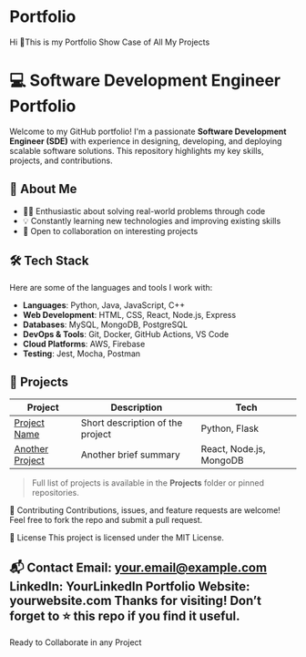 # Portfolio
Hi 👋This is my Portfolio Show Case of All My Projects
# 💻 Software Development Engineer Portfolio

Welcome to my GitHub portfolio! I'm a passionate **Software Development Engineer (SDE)** with experience in designing, developing, and deploying scalable software solutions. This repository highlights my key skills, projects, and contributions.

## 🚀 About Me

- 👨‍💻 Enthusiastic about solving real-world problems through code  
- 💡 Constantly learning new technologies and improving existing skills  
- 🤝 Open to collaboration on interesting projects  

## 🛠️ Tech Stack
Here are some of the languages and tools I work with:
- **Languages**: Python, Java, JavaScript, C++
- **Web Development**: HTML, CSS, React, Node.js, Express
- **Databases**: MySQL, MongoDB, PostgreSQL
- **DevOps & Tools**: Git, Docker, GitHub Actions, VS Code
- **Cloud Platforms**: AWS, Firebase
- **Testing**: Jest, Mocha, Postman

## 📂 Projects

| Project | Description | Tech |
|--------|-------------|------|
| [Project Name](#) | Short description of the project | Python, Flask |
| [Another Project](#) | Another brief summary | React, Node.js, MongoDB |

> Full list of projects is available in the **Projects** folder or pinned repositories.
> 
🤝 Contributing
Contributions, issues, and feature requests are welcome!
Feel free to fork the repo and submit a pull request.

📄 License
This project is licensed under the MIT License.

📬 Contact
Email: your.email@example.com
LinkedIn: YourLinkedIn
Portfolio Website: yourwebsite.com
Thanks for visiting! Don’t forget to ⭐ this repo if you find it useful.
---
Ready to Collaborate in any Project 
